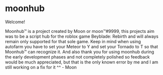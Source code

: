 # moonhub

Welcome!

Moonhub™ is a project created by Moon or moon™#9999, this projects aim was to be a script hub for the roblox game Beyblade: Rebirth and will always remain only supported for that sole game. Keep in mind when using autofarm you have to set your Meteor to Y and set your Tornado to T so that Moonhub™ can recognize it. And also thank you for using moonhub during the early development phases and not completely polished so feedback would be much appreciated, but that is the only known error by me and I am still working on a fix for it ^^ - Moon
